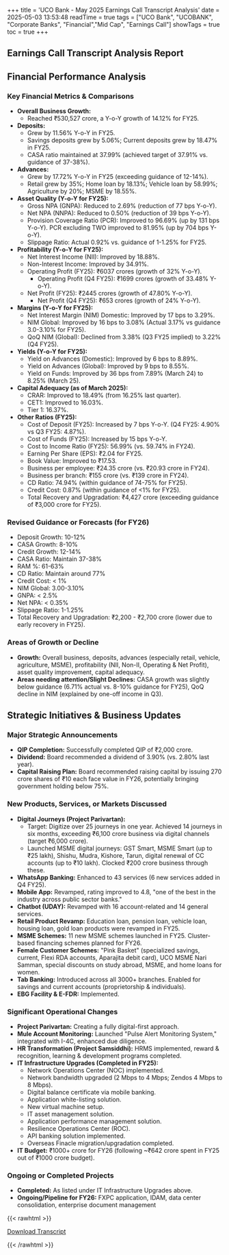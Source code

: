 +++
title = 'UCO Bank - May 2025 Earnings Call Transcript Analysis'
date = 2025-05-03 13:53:48
readTime = true
tags = ["UCO Bank", "UCOBANK", "Corporate Banks", "Financial","Mid Cap", "Earnings Call"]
showTags = true
toc = true
+++



## Earnings Call Transcript Analysis Report
## Financial Performance Analysis

### Key Financial Metrics & Comparisons

*   **Overall Business Growth:**
    *   Reached ₹530,527 crore, a Y-o-Y growth of 14.12% for FY25.
*   **Deposits:**
    *   Grew by 11.56% Y-o-Y in FY25.
    *   Savings deposits grew by 5.06%; Current deposits grew by 18.47% in FY25.
    *   CASA ratio maintained at 37.99% (achieved target of 37.91% vs. guidance of 37-38%).
*   **Advances:**
    *   Grew by 17.72% Y-o-Y in FY25 (exceeding guidance of 12-14%).
    *   Retail grew by 35%; Home loan by 18.13%; Vehicle loan by 58.99%; Agriculture by 20%; MSME by 18.55%.
*   **Asset Quality (Y-o-Y for FY25):**
    *   Gross NPA (GNPA): Reduced to 2.69% (reduction of 77 bps Y-o-Y).
    *   Net NPA (NNPA): Reduced to 0.50% (reduction of 39 bps Y-o-Y).
    *   Provision Coverage Ratio (PCR): Improved to 96.69% (up by 131 bps Y-o-Y). PCR excluding TWO improved to 81.95% (up by 704 bps Y-o-Y).
    *   Slippage Ratio: Actual 0.92% vs. guidance of 1-1.25% for FY25.
*   **Profitability (Y-o-Y for FY25):**
    *   Net Interest Income (NII): Improved by 18.88%.
    *   Non-Interest Income: Improved by 34.91%.
    *   Operating Profit (FY25): ₹6037 crores (growth of 32% Y-o-Y).
        *   Operating Profit (Q4 FY25): ₹1699 crores (growth of 33.48% Y-o-Y).
    *   Net Profit (FY25): ₹2445 crores (growth of 47.80% Y-o-Y).
        *   Net Profit (Q4 FY25): ₹653 crores (growth of 24% Y-o-Y).
*   **Margins (Y-o-Y for FY25):**
    *   Net Interest Margin (NIM) Domestic: Improved by 17 bps to 3.29%.
    *   NIM Global: Improved by 16 bps to 3.08% (Actual 3.17% vs guidance 3.0-3.10% for FY25).
    *   QoQ NIM (Global): Declined from 3.38% (Q3 FY25 implied) to 3.22% (Q4 FY25).
*   **Yields (Y-o-Y for FY25):**
    *   Yield on Advances (Domestic): Improved by 6 bps to 8.89%.
    *   Yield on Advances (Global): Improved by 9 bps to 8.55%.
    *   Yield on Funds: Improved by 36 bps from 7.89% (March 24) to 8.25% (March 25).
*   **Capital Adequacy (as of March 2025):**
    *   CRAR: Improved to 18.49% (from 16.25% last quarter).
    *   CET1: Improved to 16.03%.
    *   Tier 1: 16.37%.
*   **Other Ratios (FY25):**
    *   Cost of Deposit (FY25): Increased by 7 bps Y-o-Y. (Q4 FY25: 4.90% vs Q3 FY25: 4.87%).
    *   Cost of Funds (FY25): Increased by 15 bps Y-o-Y.
    *   Cost to Income Ratio (FY25): 56.99% (vs. 59.74% in FY24).
    *   Earning Per Share (EPS): ₹2.04 for FY25.
    *   Book Value: Improved to ₹17.53.
    *   Business per employee: ₹24.35 crore (vs. ₹20.93 crore in FY24).
    *   Business per branch: ₹155 crore (vs. ₹139 crore in FY24).
    *   CD Ratio: 74.94% (within guidance of 74-75% for FY25).
    *   Credit Cost: 0.87% (within guidance of <1% for FY25).
    *   Total Recovery and Upgradation: ₹4,427 crore (exceeding guidance of ₹3,000 crore for FY25).

### Revised Guidance or Forecasts (for FY26)

*   Deposit Growth: 10-12%
*   CASA Growth: 8-10%
*   Credit Growth: 12-14%
*   CASA Ratio: Maintain 37-38%
*   RAM %: 61-63%
*   CD Ratio: Maintain around 77%
*   Credit Cost: < 1%
*   NIM Global: 3.00-3.10%
*   GNPA: < 2.5%
*   Net NPA: < 0.35%
*   Slippage Ratio: 1-1.25%
*   Total Recovery and Upgradation: ₹2,200 - ₹2,700 crore (lower due to early recovery in FY25).

### Areas of Growth or Decline

*   **Growth:** Overall business, deposits, advances (especially retail, vehicle, agriculture, MSME), profitability (NII, Non-II, Operating & Net Profit), asset quality improvement, capital adequacy.
*   **Areas needing attention/Slight Declines:** CASA growth was slightly below guidance (6.71% actual vs. 8-10% guidance for FY25), QoQ decline in NIM (explained by one-off income in Q3).

## Strategic Initiatives & Business Updates

### Major Strategic Announcements

*   **QIP Completion:** Successfully completed QIP of ₹2,000 crore.
*   **Dividend:** Board recommended a dividend of 3.90% (vs. 2.80% last year).
*   **Capital Raising Plan:** Board recommended raising capital by issuing 270 crore shares of ₹10 each face value in FY26, potentially bringing government holding below 75%.

### New Products, Services, or Markets Discussed

*   **Digital Journeys (Project Parivartan):**
    *   Target: Digitize over 25 journeys in one year. Achieved 14 journeys in six months, exceeding ₹6,100 crore business via digital channels (target ₹6,000 crore).
    *   Launched MSME digital journeys: GST Smart, MSME Smart (up to ₹25 lakh), Shishu, Mudra, Kishore, Tarun, digital renewal of CC accounts (up to ₹10 lakh). Clocked ₹200 crore business through these.
*   **WhatsApp Banking:** Enhanced to 43 services (6 new services added in Q4 FY25).
*   **Mobile App:** Revamped, rating improved to 4.8, "one of the best in the industry across public sector banks."
*   **Chatbot (UDAY):** Revamped with 16 account-related and 14 general services.
*   **Retail Product Revamp:** Education loan, pension loan, vehicle loan, housing loan, gold loan products were revamped in FY25.
*   **MSME Schemes:** 11 new MSME schemes launched in FY25. Cluster-based financing schemes planned for FY26.
*   **Female Customer Schemes:** "Pink Basket" (specialized savings, current, Flexi RDA accounts, Aparajita debit card), UCO MSME Nari Samman, special discounts on study abroad, MSME, and home loans for women.
*   **Tab Banking:** Introduced across all 3000+ branches. Enabled for savings and current accounts (proprietorship & individuals).
*   **EBG Facility & E-FDR:** Implemented.

### Significant Operational Changes

*   **Project Parivartan:** Creating a fully digital-first approach.
*   **Mule Account Monitoring:** Launched "Pulse Alert Monitoring System," integrated with I-4C, enhanced due diligence.
*   **HR Transformation (Project Samsiddhi):** HRMS implemented, reward & recognition, learning & development programs completed.
*   **IT Infrastructure Upgrades (Completed in FY25):**
    *   Network Operations Center (NOC) implemented.
    *   Network bandwidth upgraded (2 Mbps to 4 Mbps; Zendos 4 Mbps to 8 Mbps).
    *   Digital balance certificate via mobile banking.
    *   Application white-listing solution.
    *   New virtual machine setup.
    *   IT asset management solution.
    *   Application performance management solution.
    *   Resilience Operations Center (ROC).
    *   API banking solution implemented.
    *   Overseas Finacle migration/upgradation completed.
*   **IT Budget:** ₹1000+ crore for FY26 (following ~₹642 crore spent in FY25 out of ₹1000 crore budget).

### Ongoing or Completed Projects

*   **Completed:** As listed under IT Infrastructure Upgrades above.
*   **Ongoing/Pipeline for FY26:** FXPC application, IDAM, data center consolidation, enterprise document management



{{< rawhtml >}}

<div class="button-container">    
    <a href="https://www.bseindia.com/stockinfo/AnnPdfOpen.aspx?Pname=c6655cae-adfa-4d42-9bac-b7848eea3197.pdf" target="_blank" class="report-button">
      <i class="fas fa-file-pdf"></i> Download Transcript
    </a>
</div>
    
{{< /rawhtml >}}
